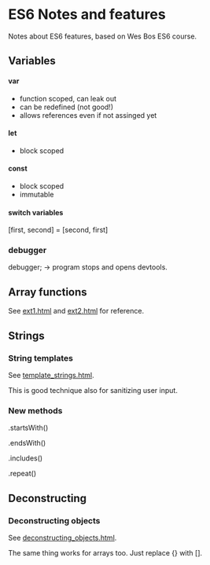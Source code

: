 # ES6 Notes and features

Notes about ES6 features, based on Wes Bos ES6 course. 

## Variables

#### var
* function scoped, can leak out
* can be redefined (not good!)
* allows references even if not assinged yet
#### let 
* block scoped
#### const
* block scoped
* immutable
#### switch variables
[first, second] = [second, first]
### debugger
debugger; -> program stops and opens devtools. 

## Array functions

See [ext1.html](https://github.com/devgranlund/javascript-es6/blob/master/ext1.html) and [ext2.html](https://github.com/devgranlund/javascript-es6/blob/master/ext2.html) for reference.

## Strings

### String templates

See [template_strings.html](https://github.com/devgranlund/javascript-es6/blob/master/template_strings.html).

This is good technique also for sanitizing user input. 

### New methods
.startsWith()

.endsWith()

.includes()

.repeat()

## Deconstructing

### Deconstructing objects

See [deconstructing_objects.html](https://github.com/devgranlund/javascript-es6/blob/master/deconstructing_objects.html).

The same thing works for arrays too. Just replace {} with [].